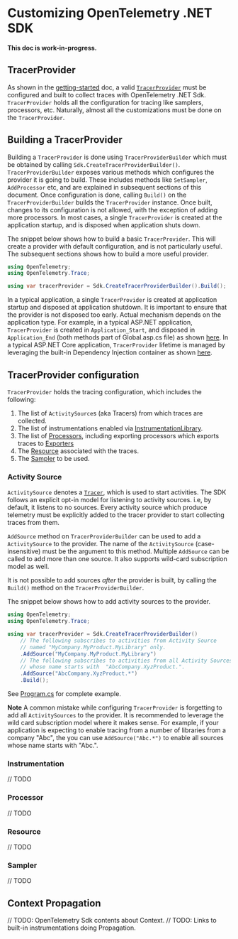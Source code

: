 # Customizing OpenTelemetry .NET SDK

**This doc is work-in-progress.**

## TracerProvider

As shown in the [getting-started](../getting-started/README.md) doc, a valid
[`TracerProvider`](https://github.com/open-telemetry/opentelemetry-specification/blob/main/specification/trace/sdk.md#tracer-provider)
must be configured and built to collect traces with OpenTelemetry .NET Sdk.
`TracerProvider` holds all the configuration for tracing like samplers,
processors, etc. Naturally, almost all the customizations must be done on the
`TracerProvider`.

## Building a TracerProvider

Building a `TracerProvider` is done using `TracerProviderBuilder` which must be
obtained by calling `Sdk.CreateTracerProviderBuilder()`. `TracerProviderBuilder`
exposes various methods which configures the provider it is going to build. These
includes methods like `SetSampler`, `AddProcessor` etc, and are explained in
subsequent sections of this document. Once configuration is done, calling
`Build()` on the `TracerProviderBuilder` builds the `TracerProvider` instance.
Once built, changes to its configuration is not allowed, with the exception of
adding more processors. In most cases, a single `TracerProvider` is created at
the application startup, and is disposed when application shuts down.

The snippet below shows how to build a basic `TracerProvider`. This will create
a provider with default configuration, and is not particularly useful. The
subsequent sections shows how to build a more useful provider.

```csharp
using OpenTelemetry;
using OpenTelemetry.Trace;

using var tracerProvider = Sdk.CreateTracerProviderBuilder().Build();
```

In a typical application, a single `TracerProvider` is created at application
startup and disposed at application shutdown. It is important to ensure that the
provider is not disposed too early. Actual mechanism depends on the application
type. For example, in a typical ASP.NET application, `TracerProvider` is created
in `Application_Start`, and disposed in `Application_End` (both methods part of
Global.asp.cs file) as shown [here](../../../examples/AspNet/Global.asax.cs). In
a typical ASP.NET Core application, `TracerProvider` lifetime is managed by
leveraging the built-in Dependency Injection container as shown
[here](../../../examples/AspNetCore/Startup.cs).

## TracerProvider configuration

`TracerProvider` holds the tracing configuration, which includes the following:

1. The list of `ActivitySource`s (aka Tracers) from which traces are collected.
2. The list of instrumentations enabled via
   [InstrumentationLibrary](https://github.com/open-telemetry/opentelemetry-specification/blob/main/specification/glossary.md#instrumentation-library).
3. The list of
   [Processors](https://github.com/open-telemetry/opentelemetry-specification/blob/main/specification/trace/sdk.md#span-processor),
   including exporting processors which exports traces to
   [Exporters](https://github.com/open-telemetry/opentelemetry-specification/blob/main/specification/trace/sdk.md#span-exporter)
4. The
   [Resource](https://github.com/open-telemetry/opentelemetry-specification/blob/main/specification/resource/sdk.md)
   associated with the traces.
5. The
   [Sampler](https://github.com/open-telemetry/opentelemetry-specification/blob/main/specification/trace/sdk.md#sampler)
   to be used.

### Activity Source

`ActivitySource` denotes a
[`Tracer`](https://github.com/open-telemetry/opentelemetry-specification/blob/main/specification/trace/api.md#tracer),
which is used to start activities. The SDK follows an explicit opt-in model for
listening to activity sources. i.e, by default, it listens to no sources. Every
activity source which produce telemetry must be explicitly added to the tracer
provider to start collecting traces from them.

`AddSource` method on `TracerProviderBuilder` can be used to add a
`ActivitySource` to the provider. The name of the `ActivitySource`
(case-insensitive) must be the argument to this method. Multiple `AddSource` can
be called to add more than one source. It also supports wild-card subscription
model as well.

It is not possible to add sources *after* the provider is built, by calling the
`Build()` method on the `TracerProviderBuilder`.

The snippet below shows how to add activity sources to the provider.

```csharp
using OpenTelemetry;
using OpenTelemetry.Trace;

using var tracerProvider = Sdk.CreateTracerProviderBuilder()
    // The following subscribes to activities from Activity Source
    // named "MyCompany.MyProduct.MyLibrary" only.
    .AddSource("MyCompany.MyProduct.MyLibrary")
    // The following subscribes to activities from all Activity Sources
    // whose name starts with  "AbcCompany.XyzProduct.".
    .AddSource("AbcCompany.XyzProduct.*")
    .Build();
```

See [Program.cs](./Program.cs) for complete example.

**Note**
A common mistake while configuring `TracerProvider` is forgetting to add
all `ActivitySources` to the provider. It is recommended to leverage the
wild card subscription model where it makes sense. For example, if your
application is expecting to enable tracing from a number of libraries
from a company "Abc", the you can use `AddSource("Abc.*")` to enable
all sources whose name starts with "Abc.".

### Instrumentation

// TODO

### Processor

// TODO

### Resource

// TODO

### Sampler

// TODO

## Context Propagation

// TODO: OpenTelemetry Sdk contents about Context.
// TODO: Links to built-in instrumentations doing Propagation.
